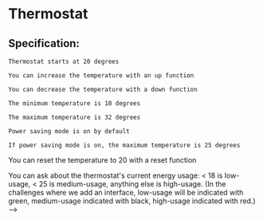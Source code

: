 # Thermostat

## Specification:

```
Thermostat starts at 20 degrees
```
```
You can increase the temperature with an up function
```
```
You can decrease the temperature with a down function
```
```
The minimum temperature is 10 degrees
```
```
The maximum temperature is 32 degrees
```
```
Power saving mode is on by default
```
```
If power saving mode is on, the maximum temperature is 25 degrees
```

You can reset the temperature to 20 with a reset function

You can ask about the thermostat's current energy usage: < 18 is low-usage, < 25 is medium-usage, anything else is high-usage.
(In the challenges where we add an interface, low-usage will be indicated with green, medium-usage indicated with black, high-usage indicated with red.) -->
